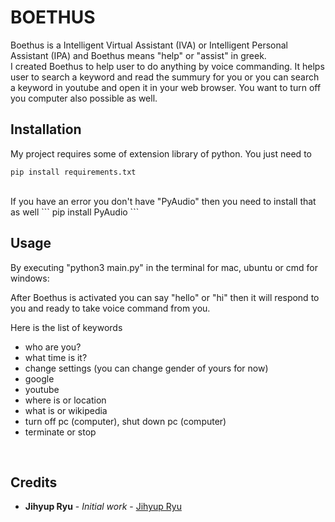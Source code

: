 # BOETHUS
Boethus is a Intelligent Virtual Assistant (IVA) or Intelligent Personal Assistant (IPA) and Boethus means "help" or "assist" in greek.<br>
I created Boethus to help user to do anything by voice commanding. It helps user to search a keyword and read the summury for you or you can search a keyword in youtube and open it in your web browser. You want to turn off you computer also possible as well.
<br>

## Installation
My project requires some of extension library of python. You just need to
```
pip install requirements.txt
```
<br>
If you have an error you don't have "PyAudio" then you need to install that as well
```
pip install PyAudio
```

## Usage
By executing "python3 main.py" in the terminal for mac, ubuntu or cmd for windows:

After Boethus is activated you can say "hello" or "hi" then it will respond to you and ready to take voice command from you.

Here is the list of keywords 
- who are you?
- what time is it?
- change settings (you can change gender of yours for now)
- google
- youtube
- where is or location
- what is or wikipedia
- turn off pc (computer), shut down pc (computer)
- terminate or stop
 
<br>

## Credits
* **Jihyup Ryu** - *Initial work* - [Jihyup Ryu](https://github.com/JihyupRyu)
